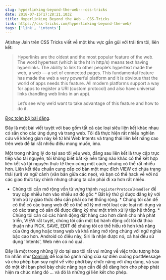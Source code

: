 ```yaml
---
slug: hyperlinking-beyond-the-web---css-tricks
date: 2018-07-15T17:28:21.103Z
title: Hyperlinking Beyond the Web - CSS-Tricks
link: https://css-tricks.com/hyperlinking-beyond-the-web/
tags: ['link', 'intents']
---
```

Atishay Jain trên CSS Tricks viết về một khu vực gần gũi với trái tim tôi, liên kết:

> Hyperlinks are the oldest and the most popular feature of the web. The word hypertext (which is the ht in http/s) means text having hyperlinks. The ability to link to other people&#x2019;s hypertext made the web, a web &#x2014; a set of connected pages. This fundamental feature has made the web a very powerful platform and it is obvious that the world of apps needs this feature. All modern platforms support a way for apps to register a URI (custom protocol) and also have universal links (handling web links in an app).
> 
> Let&#x2019;s see why we&#x2019;d want to take advantage of this feature and how to do it.


[Đọc toàn bộ bài đăng](https://css-tricks.com/hyperlinking-beyond-the-web/).

Đây là một bài viết tuyệt vời bao gồm tất cả các loại siêu liên kết khác nhau có sẵn cho các ứng dụng và trang web. Tôi đã thực hiện rất nhiều nghiên cứu về không gian này kể từ khi Web Intents và trạng thái liên kết nâng cao trên web để lại rất nhiều điều mong muốn, imo.

Một trong những lý do tại sao tôi yêu web, đằng sau liên kết là truy cập trực tiếp vào tài nguyên, tôi không biết bất kỳ nền tảng nào khác có thể kết hợp liên kết và tài nguyên thực tế theo cùng một cách, nhưng có thể rất nhiều hơn. Liên kết tiêu chuẩn cung cấp cơ bản một mục đích VIEW có chứa trạng thái (url) và ngữ cảnh (văn bản giữa các neo), và bạn có thể hack về với nó các giao thức tùy chỉnh nhưng chúng ta cần phải đi xa hơn rất nhiều.

* Chúng tôi cần mở rộng vốn từ vựng thành `registerProtocolHandler` để truy cập nhiều hơn vào nhiều sơ đồ gốc * Bất kỳ thứ gì được đăng ký với trình xử lý giao thức đều cần phải có hệ thống rộng. * Chúng tôi cần để có thể có các trang web để có thể xử lý mở một loạt các loại nội dung và có các trang có sẵn để được đăng ký như một trình xử lý tệp hệ thống. * Chúng tôi cần có các hành động đặt hàng cao hơn dành cho nhà phát triển, VIEW rất tuyệt, chúng tôi cần một bộ hành động cốt lõi đã thỏa thuận như PICK, SAVE, EDIT để chúng tôi có thể hiểu rõ hơn khả năng của ứng dụng hoặc trang web và khả năng mở rộng chúng với ngữ nghĩa bậc cao hơn. Android có điều này, Siri là nhận được nó, cả hai đều sử dụng 'Intents', Web nên có nó quá.

Đây là một trong những lý do tại sao tôi rất vui mừng về việc trừu tượng hóa tin nhắn như [Comlink](https://github.com/GoogleChromeLabs/comlink) để loại bỏ gánh nặng của sự điên cuồng postMessage và cho phép bạn suy nghĩ về việc phơi bày chức năng với ứng dụng, và sau đó một khi bạn phơi bày chức năng bạn cần để dễ dàng hơn cho phép phát hiện ra chức năng đó ... và đó là những gì liên kết cho phép.
